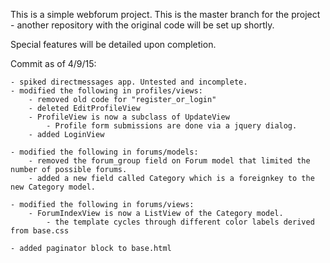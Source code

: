 
This is a simple webforum project. This is the master branch for the project -
another repository with the original code will be set up shortly.

Special features will be detailed upon completion.

Commit as of 4/9/15:

    - spiked directmessages app. Untested and incomplete.
    - modified the following in profiles/views:
        - removed old code for "register_or_login"
        - deleted EditProfileView
        - ProfileView is now a subclass of UpdateView
            - Profile form submissions are done via a jquery dialog.
        - added LoginView
        
    - modified the following in forums/models:
        - removed the forum_group field on Forum model that limited the number of possible forums.
        - added a new field called Category which is a foreignkey to the new Category model.
    
    - modified the following in forums/views:
        - ForumIndexView is now a ListView of the Category model.
            - the template cycles through different color labels derived from base.css
    
    - added paginator block to base.html
            
            